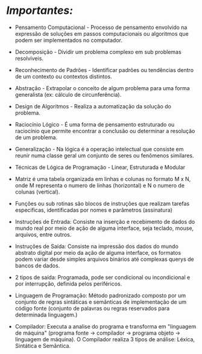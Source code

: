 # _Importantes:_

- Pensamento Computacional - Processo de pensamento envolvido na expressão de soluções em passos computacionais ou algoritmos que podem ser implementados no computador.
- Decomposição - Dividir um problema complexo em sub problemas resolvíveis.
- Reconhecimento de Padrões - Identificar padrões ou tendências dentro de um contexto ou contextos distintos.
- Abstração - Extrapolar o conceito de algum problema para uma forma generalista (ex: cálculo de circunferência).
- Design de Algoritmos - Realiza a automatização da solução do problema.
- Raciocínio Lógico - É uma forma de pensamento estruturado ou raciocínio que permite encontrar a conclusão ou determinar a resolução de um problema.
- Generalização - Na lógica é a operação intelectual que consiste em reunir numa classe geral um conjunto de seres ou fenômenos similares.

- Técnicas de Lógica de Programação - Linear, Estruturada e Modular

- Matriz é uma tabela organizada em linhas e colunas no formato M x N, onde M representa o numero de linhas (horizontal) e N o numero de colunas (vertical).

- Funções ou sub rotinas são blocos de instruções que realizam tarefas especificas, identificadas por nomes e parâmetros (assinatura)

- Instruções de Entrada: Consiste na inserção e recebimento de dados do mundo real por meio de ação de alguma interface, seja teclado, mouse, arquivos, entre outros.
- Instruções de Saída: Consiste na impressão dos dados do mundo abstrato digital por meio da ação de alguma interface, os formatos podem variar desde simples arquivos binários até complexas querys de bancos de dados.
- 2 tipos de saída: Programada, pode ser condicional ou incondicional e por interrupção, definida pelos periféricos.

- Linguagem de Programação: Método padronizado composto por um conjunto de regras sintáticas e semânticas de implementação de um código fonte (conjunto de palavras ou regras reservados para determinada linguagem.)

- Compilador: Executa a analise do programa e transforma em "linguagem de máquina" (programa fonte -> compilador -> programa objeto -> linguagem de máquina). O Compilador realiza 3 tipos de análise: Léxica, Sintática e Semântica.
